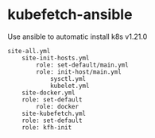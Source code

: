 # kubefetch-ansible
Use ansible to automatic install k8s v1.21.0  

```shell
site-all.yml  
    site-init-hosts.yml
        role: set-default/main.yml  
        role: init-host/main.yml  
            sysctl.yml  
            kubelet.yml  
    site-docker.yml  
	role: set-default  
        role: docker  
    site-kubefetch.yml  
	role: set-default  
  	role: kfh-init
```
